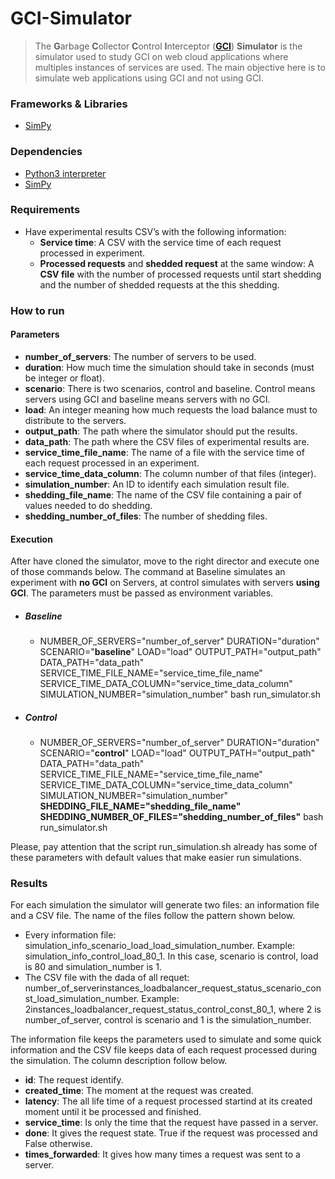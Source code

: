 GCI-Simulator
===
> The **G**arbage **C**ollector **C**ontrol **I**nterceptor (**[GCI](https://github.com/gcinterceptor/gci-go)**) **Simulator** 
is the simulator used to study GCI on web cloud applications where multiples instances 
of services are used. The main objective here is to simulate web applications using GCI and not using GCI.

### Frameworks & Libraries 
* [SimPy](https://simpy.readthedocs.io/en/latest/)

### Dependencies
* [Python3 interpreter](https://www.python.org/downloads/)
* [SimPy](https://simpy.readthedocs.io/en/latest/simpy_intro/installation.html)

### Requirements
* Have experimental results CSV’s with the following information: 
  * **Service time**: A CSV with the service time of each request processed in experiment. 
  * **Processed requests** and **shedded request** at the same window: A **CSV file** with the number of processed requests until start shedding and the number of shedded requests at the this shedding.

### How to run
#### Parameters
* **number_of_servers**: The number of servers to be used.
* **duration**: How much time the simulation should take in seconds (must be integer or float).
* **scenario**: There is two scenarios, control and baseline. Control means servers using GCI and baseline means servers with no GCI.
* **load**: An integer meaning how much requests the load balance must to distribute to the servers.
* **output_path**: The path where the simulator should put the results.
* **data_path**: The path where the CSV files of experimental results are.
* **service_time_file_name**: The name of a file with the service time of each request processed in an experiment.
* **service_time_data_column**: The column number of that files (integer).
* **simulation_number**: An ID to identify each simulation result file.
* **shedding_file_name**: The name of the CSV file containing a pair of values needed to do shedding. 
* **shedding_number_of_files**: The number of shedding files.

#### Execution
After have cloned the simulator, move to the right director and execute one of those commands below. The command at Baseline simulates an experiment with **no GCI** on Servers, at control simulates with servers **using GCI**. The parameters must be passed as environment variables.

* ##### **Baseline**
  * NUMBER_OF_SERVERS="number_of_server" DURATION="duration" SCENARIO="**baseline**" LOAD="load" OUTPUT_PATH="output_path" DATA_PATH="data_path" SERVICE_TIME_FILE_NAME="service_time_file_name" SERVICE_TIME_DATA_COLUMN="service_time_data_column" SIMULATION_NUMBER="simulation_number" bash run_simulator.sh  
* ##### **Control**
  * NUMBER_OF_SERVERS="number_of_server" DURATION="duration" SCENARIO="**control**" LOAD="load" OUTPUT_PATH="output_path" DATA_PATH="data_path" SERVICE_TIME_FILE_NAME="service_time_file_name" SERVICE_TIME_DATA_COLUMN="service_time_data_column" SIMULATION_NUMBER="simulation_number" **SHEDDING_FILE_NAME="shedding_file_name" SHEDDING_NUMBER_OF_FILES="shedding_number_of_files"** bash run_simulator.sh  

Please, pay attention that the script run_simulation.sh already has some of these parameters with default values that make easier run simulations. 

### Results
For each simulation the simulator will generate two files: an information file and a CSV file. The name of the files follow the pattern shown below.
* Every information file: simulation_info_scenario_load_load_simulation_number. Example:  simulation_info_control_load_80_1. In this case, scenario is control, load is 80 and simulation_number is 1. 
* The CSV file with the dada of all requet: number_of_serverinstances_loadbalancer_request_status_scenario_const_load_simulation_number. Example: 2instances_loadbalancer_request_status_control_const_80_1, where 2 is number_of_server, control is scenario and 1 is the simulation_number.

The information file keeps the parameters used to simulate and some quick information and the CSV file keeps data of each request processed during the simulation. The column description follow below. 
* **id**: The request identify.
* **created_time**: The moment at the request was created.
* **latency**: The all life time of a request processed startind at its created moment until it be processed and finished.
* **service_time**: Is only the time that the request have passed in a server. 
* **done**: It gives the request state. True if the request was processed and False otherwise. 
* **times_forwarded**: It gives how many times a request was sent to a server.
